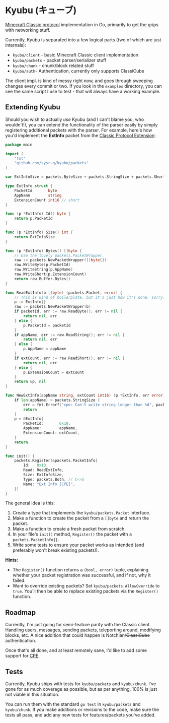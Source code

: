 Kyubu (キューブ)
================

[Minecraft Classic protocol](http://wiki.vg/Classic_Protocol) implementation in
Go, primarily to get the grips with networking stuff.

Currently, Kyubu is separated into a few logical parts (two of which are just
internals):

* `kyubu/client` - basic Minecraft Classic client implementation
* `kyubu/packets` - packet parser/serializer stuff
* `kyubu/chunk` - chunk/block related stuff
* `kyubu/auth`- Authentication, currently only supports ClassiCube

The client impl. is kind of messy right now, and goes through sweeping changes
every commit or two. If you look in the `examples` directory, you can see the
same script I use to test - that will always have a working example.

## Extending Kyubu

Should you wish to actually _use_ Kyubu (and I can't blame you, who wouldn't!),
you can extend the functionality of the parser easily by simply registering
additional packets with the parser. For example, here's how you'd implement the
__ExtInfo__ packet from the [Classic Protocol Extension](http://wiki.vg/Classic_Protocol_Extension#ExtInfo_Packet):

```go
package main

import (
	"fmt"
	"github.com/sysr-q/kyubu/packets"
)

var ExtInfoSize = packets.ByteSize + packets.StringSize + packets.ShortSize

type ExtInfo struct {
	PacketId       byte
	AppName        string
	ExtensionCount int16 // short
}

func (p *ExtInfo) Id() byte {
	return p.PacketId
}

func (p *ExtInfo) Size() int {
	return ExtInfoSize
}

func (p *ExtInfo) Bytes() []byte {
	// Use the lovely packets.PacketWrapper.
	raw := packets.NewPacketWrapper([]byte{})
	raw.WriteByte(p.PacketId)
	raw.WriteString(p.AppName)
	raw.WriteShort(p.ExtensionCount)
	return raw.Buffer.Bytes()
}

func ReadExtInfo(b []byte) (packets.Packet, error) {
	// This is kind of boilerplate, but it's just how it's done, sorry!
	p := ExtInfo{}
	raw := packets.NewPacketWrapper(b)
	if packetId, err := raw.ReadByte(); err != nil {
		return nil, err
	} else {
		p.PacketId = packetId
	}
	if appName, err := raw.ReadString(); err != nil {
		return nil, err
	} else {
		p.AppName = appName
	}
	if extCount, err := raw.ReadShort(); err != nil {
		return nil, err
	} else {
		p.ExtensionCount = extCount
	}
	return &p, nil
}

func NewExtInfo(appName string, extCount int16) (p *ExtInfo, err error) {
	if len(appName) > packets.StringSize {
		err = fmt.Errorf("cpe: Can't write string longer than %d", packets.StringSize)
		return
	}
	p = &ExtInfo{
		PacketId:       0x10,
		AppName:        appName,
		ExtensionCount: extCount,
	}
	return
}

func init() {
	packets.Register(&packets.PacketInfo{
		Id:   0x10,
		Read: ReadExtInfo,
		Size: ExtInfoSize,
		Type: packets.Both, // C<>S
		Name: "Ext Info [CPE]",
	})
}
```

The general idea is this:

1. Create a type that implements the `kyubu/packets.Packet` interface.
2. Make a function to create the packet from a `[]byte` and return the packet.
3. Make a function to create a fresh packet from scratch.
4. In your file's `init()` method, `Register()` the packet with a `packets.PacketInfo{}`.
5. Write some tests to ensure your packet works as intended (and preferably won't
   break existing packets!).

__Hints:__

* The `Register()` function returns a `(bool, error)` tuple, explaining whether
  your packet registration was successful, and if not, why it failed.
* Want to override existing packets? Set `kyubu/packets.AllowOverride` to `true`.
  You'll then be able to replace existing packets via the `Register()` function.

## Roadmap

Currently, I'm just going for semi-feature parity with the Classic client. Handling
users, messages, sending packets, teleporting around, modifying blocks, etc.
A nice addition that could happen is Notchian/~~ClassiCube~~ authentication.

Once that's all done, and at least remotely sane, I'd like to add some support for
[CPE](http://wiki.vg/Classic_Protocol_Extension).

## Tests

Currently, Kyubu ships with tests for `kyubu/packets` and `kyubu/chunk`. I've
gone for as much coverage as possible, but as per anything, 100% is just not
viable in this situation.

You can run them with the standard `go test` in `kyubu/packets` and `kyubu/chunk`.
If you make additions or revisions to the code, make sure the tests all pass, and
add any new tests for features/packets you've added.
